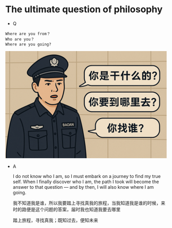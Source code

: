# The ultimate question of philosophy

- Q

```
Where are you from？
Who are you？
Where are you going?
```

![image](www.png)


- A

    I do not know who I am, so I must embark on a journey to find my true self. 
    When I finally discover who I am, the path I took will become the answer to that question — and by then, I will also know where I am going.

    我不知道我是谁，所以我要踏上寻找真我的旅程，当我知道我是谁的时候，来时的路便是这个问题的答案，届时我也知道我要去哪里
    
    踏上旅程，寻找真我；既知过去，便知未来
